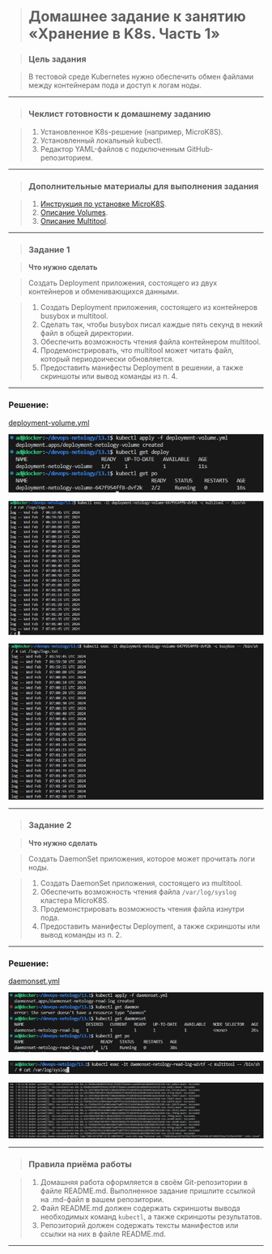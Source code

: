 > # Домашнее задание к занятию «Хранение в K8s. Часть 1»

> ### Цель задания

> В тестовой среде Kubernetes нужно обеспечить обмен файлами между контейнерам пода и доступ к логам ноды.

------

> ### Чеклист готовности к домашнему заданию

> 1. Установленное K8s-решение (например, MicroK8S).
> 2. Установленный локальный kubectl.
> 3. Редактор YAML-файлов с подключенным GitHub-репозиторием.

------

> ### Дополнительные материалы для выполнения задания

> 1. [Инструкция по установке MicroK8S](https://microk8s.io/docs/getting-started).
> 2. [Описание Volumes](https://kubernetes.io/docs/concepts/storage/volumes/).
> 3. [Описание Multitool](https://github.com/wbitt/Network-MultiTool).

------

> ### Задание 1 

> **Что нужно сделать**

> Создать Deployment приложения, состоящего из двух контейнеров и обменивающихся данными.

> 1. Создать Deployment приложения, состоящего из контейнеров busybox и multitool.
> 2. Сделать так, чтобы busybox писал каждые пять секунд в некий файл в общей директории.
> 3. Обеспечить возможность чтения файла контейнером multitool.
> 4. Продемонстрировать, что multitool может читать файл, который периодоически обновляется.
> 5. Предоставить манифесты Deployment в решении, а также скриншоты или вывод команды из п. 4.

------
### Решение:

[deployment-volume.yml](./deployment-volume.yml)

![](Kuber_13.1_1.1.jpg)

![](Kuber_13.1_1.2.jpg)

![](Kuber_13.1_1.3.jpg)

------

> ### Задание 2

> **Что нужно сделать**

> Создать DaemonSet приложения, которое может прочитать логи ноды.

> 1. Создать DaemonSet приложения, состоящего из multitool.
> 2. Обеспечить возможность чтения файла `/var/log/syslog` кластера MicroK8S.
> 3. Продемонстрировать возможность чтения файла изнутри пода.
> 4. Предоставить манифесты Deployment, а также скриншоты или вывод команды из п. 2.

------
### Решение:

[daemonset.yml](./daemonset.yml)

![](Kuber_13.1_2.1.jpg)

![](Kuber_13.1_2.2.jpg)

![](Kuber_13.1_2.3.jpg)

------

> ### Правила приёма работы

> 1. Домашняя работа оформляется в своём Git-репозитории в файле README.md. Выполненное задание пришлите ссылкой на .md-файл в вашем репозитории.
> 2. Файл README.md должен содержать скриншоты вывода необходимых команд `kubectl`, а также скриншоты результатов.
> 3. Репозиторий должен содержать тексты манифестов или ссылки на них в файле README.md.

------